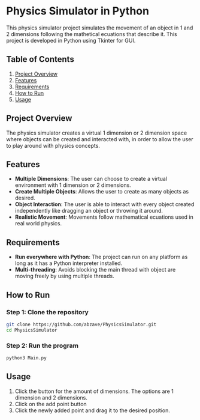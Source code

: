 # Physics Simulator in Python

This physics simulator project simulates the movement of an object in 1 and 2 dimensions following the mathetical ecuations that describe it. This project is developed in Python using Tkinter for GUI.

## Table of Contents
1. [Project Overview](#project-overview)
2. [Features](#features)
3. [Requirements](#requirements)
4. [How to Run](#how-to-run)
5. [Usage](#usage)

## Project Overview

The physics simulator creates a virtual 1 dimension or 2 dimension space where objects can be created and interacted with, in order to allow the user to play around with physics concepts.

## Features

- **Multiple Dimensions**: The user can choose to create a virtual environment with 1 dimension or 2 dimensions.
- **Create Multiple Objects**: Allows the user to create as many objects as desired.
- **Object Interaction**: The user is able to interact with every object created independently like dragging an object or throwing it around.
- **Realistic Movement**: Movements follow mathematical ecuations used in real world physics.

## Requirements

- **Run everywhere with Python**: The project can run on any platform as long as it has a Python interpreter installed.
- **Multi-threading**: Avoids blocking the main thread with object are moving freely by using multiple threads.

## How to Run

### Step 1: Clone the repository

``` bash
git clone https://github.com/abzave/PhysicsSimulator.git
cd PhysicsSimulator
```

### Step 2: Run the program

``` bash
python3 Main.py
```

## Usage

1. Click the button for the amount of dimensions. The options are 1 dimension and 2 dimensions.
2. Click on the add point button
3. Click the newly added point and drag it to the desired position.

